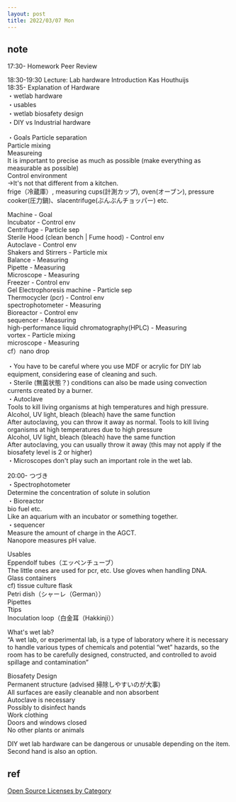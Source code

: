 ```yaml
---
layout: post
title: 2022/03/07 Mon
---
```


## note  
17:30- Homework Peer Review  

18:30-19:30 Lecture: Lab hardware Introduction Kas Houthuijs  
18:35- Explanation of Hardware  
・wetlab hardware  
・usables  
・wetlab biosafety design  
・DIY vs Industrial hardware  

・Goals
Particle separation  
Particle mixing  
Measureing  
  It is important to precise as much as possible (make everything as measurable as possible)  
Control environment   
→It's not that different from a kitchen.   
frige（冷蔵庫）, measuring cups(計測カップ), oven(オーブン), pressure cooker(圧力鍋)、slacentrifuge(ぶんぶんチョッパー) etc.  
  
Machine - Goal  
Incubator - Control env  
Centrifuge -  Particle sep  
Sterile Hood (clean bench | Fume hood) - Control env  
Autoclave - Control env  
Shakers and Stirrers - Particle mix  
Balance - Measuring  
Pipette - Measuring  
Microscope - Measuring  
Freezer - Control env  
Gel Electrophoresis machine - Particle sep  
Thermocycler (pcr) - Control env  
spectrophotometer - Measuring  
Bioreactor -  Control env  
sequencer - Measuring  
high-performance liquid chromatography(HPLC) - Measuring  
vortex - Particle mixing  
microscope - Measuring  
cf）nano drop  
  
・You have to be careful where you use MDF or acrylic for DIY lab equipment, considering ease of cleaning and such.  
・Sterile (無菌状態？) conditions can also be made using convection currents created by a burner.  
・Autoclave  
  Tools to kill living organisms at high temperatures and high pressure.  
  Alcohol, UV light, bleach (bleach) have the same function  
  After autoclaving, you can throw it away as normal.  Tools to kill living organisms at high temperatures due to high pressure  
  Alcohol, UV light, bleach (bleach) have the same function  
  After autoclaving, you can usually throw it away (this may not apply if the biosafety level is 2 or higher)  
・Microscopes don't play such an important role in the wet lab.  
  
20:00- つづき  
・Spectrophotometer  
  Determine the concentration of solute in solution  
・Bioreactor  
  bio fuel etc.  
  Like an aquarium with an incubator or something together.  
・sequencer  
  Measure the amount of charge in the AGCT.  
  Nanopore measures pH value.  
  
Usables  
Eppendolf tubes（エッペンチューブ）  
  The little ones are used for pcr, etc. Use gloves when handling DNA.  
Glass containers  
  cf) tissue culture flask  
Petri dish（シャーレ（German））  
Pipettes  
Ttips  
Inoculation loop（​​白金耳（Hakkinji））  
  
What's wet lab?  
“A wet lab, or experimental lab, is a type of laboratory where it is necessary to handle various types of chemicals and potential “wet” hazards, so the room has to be carefully designed, constructed, and controlled to avoid spillage and contamination”  
  
Biosafety Design  
Permanent structure (advised 掃除しやすいのが大事)  
All surfaces are easily cleanable and non absorbent  
Autoclave is necessary  
Possibly to disinfect hands  
Work clothing  
Doors and windows closed  
No other plants or animals  

DIY wet lab hardware can be dangerous or unusable depending on the item.  
Second hand is also an option.  
  
  
## ref  
[Open Source Licenses by Category](https://opensource.org/licenses/category)
